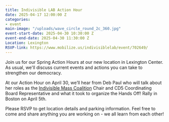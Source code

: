 ```yaml
---
title: Indivisible LAB Action Hour
date: 2025-04-17 12:00:00 Z
categories:
- event
main-image: "/uploads/wave_circle_round_2c_360.jpg"
event-start-date: 2025-04-30 10:30:00 Z
event-end-date: 2025-04-30 11:30:00 Z
Location: Lexington
RSVP-link: https://www.mobilize.us/indivisiblelab/event/702649/
---
```


Join us for our Spring Action Hours at our new location in Lexington Center. As usual, we'll discuss current events and actions you can take to strengthen our democracy. 

At our Action Hour on April 30, we’ll hear from Deb Paul who will talk about her roles as the [Indivisible Mass Coalition](https://indivisible-ma.org/) Chair and CD5 Coordinating Board Representative and what it took to organize the Hands Off! Rally in Boston on April 5th.

Please RSVP to get location details and parking information. Feel free to come and share anything you are working on - we all learn from each other!